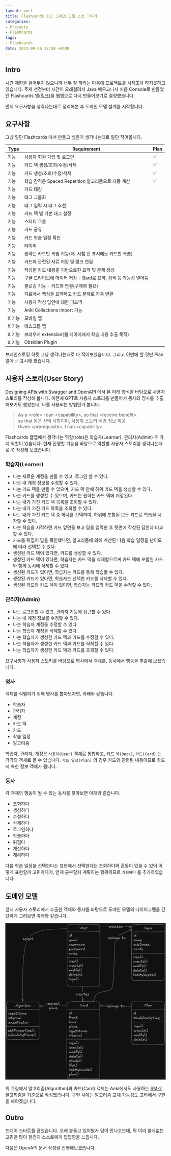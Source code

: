 ```yaml
---
layout: post
title: Flashcards (1) 도메인 모델 초안 그리기
categories:
- Projects
- Flashcards
tags:
- Flashcards
date: 2023-09-26 12:59 +0900
---
```

## Intro

시간 제한을 걸어두지 않으니까 너무 잘 하려는 마음에 프로젝트를 시작조차 하지못하고 있습니다. 주제 선정부터 시간이 오래걸려서 Java 배우고나서 처음 Console로 만들었던 Flashcards 앱([링크](https://github.com/limvik/simple-flashcards))을 웹앱으로 다시 만들어보기로 결정했습니다.

먼저 요구사항을 생각나는대로 정리해본 후 도메인 모델 설계를 시작합니다.

## 요구사항

그냥 일단 Flashcards 에서 만들고 싶은거 생각나는대로 일단 적어봅니다.

| Type | Requirement | Plan |
|--|--|--|
| 기능 | 사용자 회원 가입 및 로그인 | ✅ |
| 기능 | 카드 덱 생성/조회/수정/삭제 | ✅ |
| 기능 | 카드 생성/조회/수정/삭제 | ✅ |
| 기능 | 학습 간격은 Spaced Repetition 알고리즘으로 자동 계산 | ✅ |
| 기능 | 카드 태깅 |  |
| 기능 | 태그 그룹화 |  |
| 기능 | 태그 입력 시 태그 추천 |  |
| 기능 | 카드 덱 별 기본 태그 설정 |  |
| 기능 | 스터디 그룹 |  |
| 기능 | 카드 공유 |  |
| 기능 | 카드 학습 일정 확인 |  |
| 기능 | 타이머 |  |
| 기능 | 원하는 카드만 복습 기능(예. 시험 전 표시해둔 카드만 복습) |  |
| 기능 | 카드와 관련된 자료 저장 및 링크 연결 |  |
| 기능 | 작성한 카드 내용을 기반으로한 요약 및 문제 생성 |  |
| 기능 | 구글 드라이브에 데이터 저장 - Bard로 요약, 검색 등 가능성 열어둠 |  |
| 기능 | 블로깅 기능 - 카드와 연결(구체화 필요) |  |
| 기능 | 자료에서 핵심을 요약하고 카드 문제로 자동 변환 |  |
| 기능 | 사용자 작성 답안에 대한 피드백 |  |
| 기능 | Anki Collections import 기능 |  |
| 비기능 | 모바일 앱 |  |
| 비기능 | 데스크톱 앱 |  |
| 비기능 | 브라우저 extension(웹 페이지에서 학습 내용 추출 목적) |  |
| 비기능 | Obsidian Plugin |  |

브레인스토밍 하듯 그냥 생각나는대로 다 적어보았습니다. 그리고 이번에 할 것만 Plan 열에 ✅ 표시해 봤습니다.

## 사용자 스토리(User Story)

[Designing APIs with Swagger and OpenAPI](https://www.manning.com/books/designing-apis-with-swagger-and-openapi) 에서 본 아래 양식을 바탕으로 사용자 스토리를 작성해 봅니다. 이전에 GPT로 사용자 스토리를 만들어서 동사와 명사를 추출해보기도 했었는데, 나름 사용되는 방법인가 봅니다.

> As a \<role> I can \<capability>, so that \<receive benefit>.  
> so that 절은 선택 사항이며, 사용자 스토리 배경 정보 제공  
> Given \<prerequisite>, I can \<capability>.

Flashcards 웹앱에서 생각나는 역할(role)은 학습자(Learner), 관리자(Admin) 두 가지 역할이 있습니다. 현재 진행할 기능을 바탕으로 역할별 사용자 스토리를 생각나는대로 쭉 작성해 보겠습니다.

### 학습자(Learner)

- 나는 새로운 계정을 만들 수 있고, 로그인 할 수 있다.
- 나는 내 계정 정보를 수정할 수 있다.
- 나는 카드 덱을 만들 수 있으며, 카드 덱 안에 하위 카드 덱을 생성할 수 있다.
- 나는 카드를 생성할 수 있으며, 카드는 원하는 카드 덱에 저장된다.
- 나는 내가 가진 카드 덱 목록을 조회할 수 있다.
- 나는 내가 가진 카드 목록을 조회할 수 있다.
- 나는 내가 가진 카드 덱 중 하나를 선택하여, 하위에 포함된 모든 카드로 학습을 시작할 수 있다.
- 나는 학습을 시작하면 카드 앞면을 보고 답을 입력한 후 뒷면에 작성된 답안과 비교할 수 있다.
- 카드를 뒤집어 답을 확인했다면, 알고리즘에 의해 계산된 다음 학습 일정을 난이도에 따라 선택할 수 있다.
- 생성된 카드 덱이 있다면, 카드를 생성할 수 있다.
- 생성된 카드 덱이 있다면, 학습자는 카드 덱을 삭제함으로써 카드 덱에 포함된 카드와 함께 동시에 삭제할 수 있다.
- 생성된 카드가 있다면, 학습자는 카드를 통해 학습할 수 있다.
- 생성된 카드가 있다면, 학습자는 선택한 카드를 삭제할 수 있다.
- 생성된 카드와 카드 덱이 있다면, 학습자는 카드와 카드 덱을 수정할 수 있다.

### 관리자(Admin)

- 나는 로그인할 수 있고, 관리자 기능에 접근할 수 있다.
- 나는 내 계정 정보를 수정할 수 있다.
- 나는 학습자 계정을 수정할 수 있다.
- 나는 학습자 계정을 삭제할 수 있다.
- 나는 학습자가 생성한 카드 덱과 카드를 수정할 수 있다.
- 나는 학습자가 생성한 카드 덱과 카드를 삭제할 수 있다.
- 나는 학습자가 생성한 카드 덱과 카드를 조회할 수 있다.

요구사항과 사용자 스토리를 바탕으로 명사에서 객체를, 동사에서 행동을 추출해 보겠습니다.

### 명사

객체를 식별하기 위해 명사를 뽑아보자면, 아래와 같습니다.

- 학습자
- 관리자
- 계정
- 카드 덱
- 카드
- 학습 일정
- 알고리즘

학습자, 관리자, 계정은 `사용자(User)` 객체로 통합하고, 카드 `덱(Deck)`, `카드(Card)` 는 각각의 객체로 볼 수 있습니다. `학습 일정(Plan)` 의 경우 카드와 관련된 내용이므로 카드에 속한 정보 객체가 됩니다.

### 동사

각 객체의 행동이 될 수 있는 동사를 찾아보면 아래와 같습니다.

- 조회하다
- 생성하다
- 수정하다
- 삭제하다
- 로그인하다
- 학습하다
- 뒤집다
- 계산하다
- 계획하다

다음 학습 일정을 선택한다는 표현에서 선택한다는 조회하다와 혼동이 있을 수 있어 어떻게 표현할까 고민하다가, 언제 공부할지 계획하는 행위이므로 `계획하다` 를 추가하였습니다.

## 도메인 모델

앞서 사용자 스토리에서 추출한 객체와 동사를 바탕으로 도메인 모델의 다이어그램을 간단하게 그려보면 아래와 같습니다.

![도메인 모델 초안](/assets/img/2023-09-26-draft-flashcards-domain-model/01.domain-model.png)

위 그림에서 알고리즘(Algorithm)과 카드(Card) 객체는 Anki에서도 사용하는 [SM-2](https://supermemo.guru/wiki/SuperMemo_1.0_for_DOS_%281987%29#Algorithm_SM-2) 알고리즘을 기준으로  작성했습니다. 구현 시에는 알고리즘 교체 가능성도 고려해서 구현을 해야겠습니다.

## Outro

드디어 스타트를 끊었습니다. 오래 붙들고 있어봤자 답이 안나오는데, 뭐 이리 쓸데없는 고민만 많이 한건지 스스로에게 답답함을 느낍니다.

다음은 OpenAPI 문서 작성을 진행해보겠습니다.
